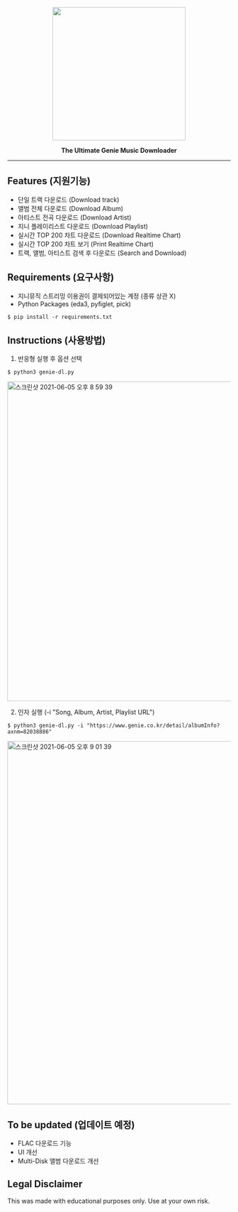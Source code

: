<p align="center">
<img width = 300px src="https://user-images.githubusercontent.com/57805304/120742890-d1926100-c532-11eb-8248-9f19e589d10f.png" />
</p>

<!-- <h1 align="center">IINA</h1> -->

<p align="center"><b>The Ultimate Genie Music Downloader</b></p>

---

## Features (지원기능) 
* 단일 트랙 다운로드 (Download track)
* 앨범 전체 다운로드 (Download Album)
* 아티스트 전곡 다운로드 (Download Artist)
* 지니 플레이리스트 다운로드 (Download Playlist)
* 실시간 TOP 200 차트 다운로드 (Download Realtime Chart)
* 실시간 TOP 200 차트 보기 (Print Realtime Chart)
* 트랙, 앨범, 아티스트 검색 후 다운로드 (Search and Download)

## Requirements (요구사항)
* 지니뮤직 스트리밍 이용권이 결제되어있는 계정 (종류 상관 X)
* Python Packages (eda3, pyfiglet, pick)
```
$ pip install -r requirements.txt
```

## Instructions (사용방법)
1. 반응형 실행 후 옵션 선택
```
$ python3 genie-dl.py
```
<img width="720" alt="스크린샷 2021-06-05 오후 8 59 39" src="https://user-images.githubusercontent.com/57805304/120890975-0096f880-c641-11eb-857a-9a541b4a5fbb.png">

2. 인자 실행 (-i "Song, Album, Artist, Playlist URL")
```
$ python3 genie-dl.py -i "https://www.genie.co.kr/detail/albumInfo?axnm=82038886"
```
<img width="818" alt="스크린샷 2021-06-05 오후 9 01 39" src="https://user-images.githubusercontent.com/57805304/120891013-3f2cb300-c641-11eb-8fab-b14341925bd2.png">


## To be updated (업데이트 예정)
* FLAC 다운로드 기능
* UI 개선
* Multi-Disk 앨범 다운로드 개선

## Legal Disclaimer
This was made with educational purposes only. Use at your own risk. 
